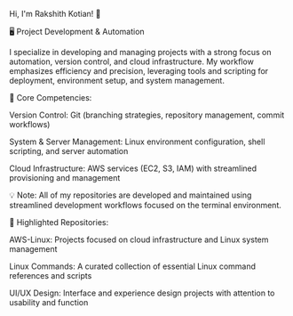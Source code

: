 Hi, I'm Rakshith Kotian! 👋

🖥️ Project Development & Automation

I specialize in developing and managing projects with a strong focus on automation, version control, and cloud infrastructure. My workflow emphasizes efficiency and precision, leveraging tools and scripting for deployment, environment setup, and system management.

🔹 Core Competencies:

Version Control: Git (branching strategies, repository management, commit workflows)

System & Server Management: Linux environment configuration, shell scripting, and server automation

Cloud Infrastructure: AWS services (EC2, S3, IAM) with streamlined provisioning and management

💡 Note: All of my repositories are developed and maintained using streamlined development workflows focused on the terminal environment.

📌 Highlighted Repositories:

AWS-Linux: Projects focused on cloud infrastructure and Linux system management

Linux Commands: A curated collection of essential Linux command references and scripts

UI/UX Design: Interface and experience design projects with attention to usability and function

